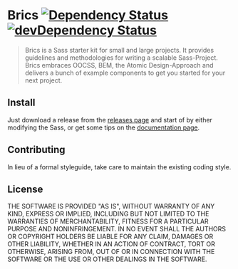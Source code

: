 # Brics [![Dependency Status](https://david-dm.org/Inkdpixels/Brics.svg)](https://david-dm.org/Inkdpixels/Brics) [![devDependency Status](https://david-dm.org/Inkdpixels/Brics/dev-status.svg)](https://david-dm.org/Inkdpixels/Brics#info=devDependencies)

> Brics is a Sass starter kit for small and large projects. It provides guidelines and methodologies for writing a scalable Sass-Project. Brics embraces OOCSS, BEM, the Atomic Design-Approach and delivers a bunch of example components to get you started for your next project.

## Install
Just download a release from the [releases page](https://github.com/Inkdpixels/Brics/releases) and start of by either modifying the Sass, or get some tips on the [documentation page](http://inkdpixels.github.io/Brics/#installation).

## Contributing
In lieu of a formal styleguide, take care to maintain the existing coding style.

## License
THE SOFTWARE IS PROVIDED "AS IS", WITHOUT WARRANTY OF ANY KIND, EXPRESS OR IMPLIED, INCLUDING BUT NOT LIMITED TO THE WARRANTIES OF MERCHANTABILITY, FITNESS FOR A PARTICULAR PURPOSE AND NONINFRINGEMENT. IN NO EVENT SHALL THE AUTHORS OR COPYRIGHT HOLDERS BE LIABLE FOR ANY CLAIM, DAMAGES OR OTHER LIABILITY, WHETHER IN AN ACTION OF CONTRACT, TORT OR OTHERWISE, ARISING FROM, OUT OF OR IN CONNECTION WITH THE SOFTWARE OR THE USE OR OTHER DEALINGS IN THE SOFTWARE.